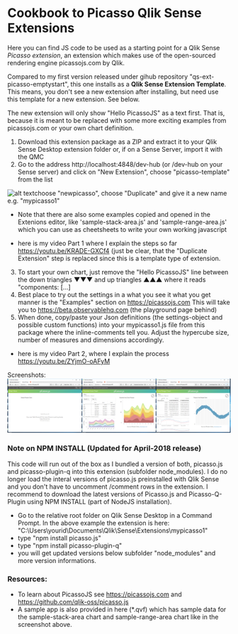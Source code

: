 # Cookbook to Picasso Qlik Sense Extensions
Here you can find JS code to be used as a starting point for a Qlik Sense *Picasso extension*, an extension which makes use of the open-sourced rendering engine picassojs.com by Qlik.

Compared to my first version released under gihub repository "qs-ext-picasso-emptystart", this one installs as a <b>Qlik Sense Extension Template</b>. This means, you don't see a new extension after installing, but need use this template for a new extension. See below. 

The new extension will only show "Hello PicassoJS" as a text first. That is, because it is meant to be replaced with some more exciting examples from picassojs.com or your own chart definition. 

1) Download this extension package as a ZIP and extract it to your Qlik Sense Desktop extension folder or, if on a Sense Server, import it with the QMC
2) Go to the address http://localhost:4848/dev-hub (or /dev-hub on your Sense server) and click on "New Extension", choose "picasso-template" from the list

![alt text](https://raw.githubusercontent.com/ChristofSchwarz/qs-ext-picasso-emptystart/master/screenshot-extension-editor.png?4 "Screenshot")choose "newpicasso", choose "Duplicate" and give it a new name e.g. "mypicasso1"

* Note that there are also some examples copied and opened in the Extenions editor, like 'sample-stack-area.js' and 'sample-range-area.js' which you can use as cheetsheets to write your own working javascript

* here is my video Part 1 where I explain the steps so far https://youtu.be/KRADE-GXCf4 (just be clear, that the "Duplicate Extension" step is replaced since this is a template type of extension.

3) To start your own chart, just remove the "Hello PicassoJS" line between the down triangles ▼▼▼ and up triangles ▲▲▲ where it reads "components: [...]
4) Best place to try out the settings in a what you see it what you get manner is the "Examples" section on https://picassojs.com This will take you to  https://beta.observablehq.com (the playground page behind) 
5) When done, copy/paste your Json definitions (the settings-object and possible custom functions) into your mypicasso1.js file from this package where the inline-comments tell you. Adjust the hypercube size, number of measures and dimensions accordingly.
* here is my video Part 2, where I explain the process https://youtu.be/ZYjmO-oAFyM

Screenshots:
![alt text](https://raw.githubusercontent.com/ChristofSchwarz/qs-ext-picasso-emptystart/master/Screenshot.png?4 "Screenshot")

### Note on NPM INSTALL (Updated for April-2018 release)
This code will run out of the box as I bundled a version of both, picasso.js and picasso-plugin-q into this extension (subfolder node_modules). I do no longer load the interal versions of picasso.js preinstalled with Qlik Sense and you don't have to uncomment /comment rows in the extension. I recommend to download the latest versions of Picasso.js and Picasso-Q-Plugin using NPM INSTALL (part of NodeJS installation). 

* Go to the relative root folder on Qlik Sense Desktop in a Command Prompt. In the above example the extension is here: "C:\Users\yourid\Documents\Qlik\Sense\Extensions\mypicasso1"
* type "npm install picasso.js"
* type "npm install picasso-plugin-q"
* you will get updated versions below subfolder "node_modules" and more version informations.

### Resources:
* To learn about PicassoJS see https://picassojs.com and https://github.com/qlik-oss/picasso.js
* A sample app is also provided in here (*.qvf) which has sample data for the sample-stack-area chart and sample-range-area chart like in the screenshot above.

